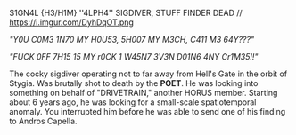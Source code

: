 S1GN4L {H3/H1M}
''4LPH4'' SIGDIVER, STUFF FINDER
DEAD //
https://i.imgur.com/DyhDqOT.png

*"Y0U C0M3 1N70 MY H0U53, 5H007 MY M3CH, C411 M3 64Y???"*

*"FUCK 0FF 7H15 15 MY r0CK 1 W45N7 3V3N D01N6 4NY Cr1M35!!"*

The cocky sigdiver operating not to far away from Hell's Gate in the orbit of Stygia. Was brutally shot to death by the **POET**.
He was looking into something on behalf of "DRIVETRAIN," another HORUS member. Starting about 6 years ago, he was looking for a small-scale spatiotemporal anomaly. You interrupted him before he was able to send one of his finding to Andros Capella.
